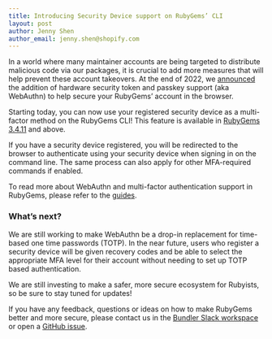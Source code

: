 ```yaml
---
title: Introducing Security Device support on RubyGems’ CLI
layout: post
author: Jenny Shen
author_email: jenny.shen@shopify.com
---
```


In a world where many maintainer accounts are being targeted to distribute malicious code via our packages, it is crucial to add more measures that will help prevent these account takeovers. At the end of 2022, we [announced](https://blog.rubygems.org/2022/12/21/introducing-hardware-security-token-and-passkey-support.html) the addition of hardware security token and passkey support (aka WebAuthn) to help secure your RubyGems’ account in the browser.

Starting today, you can now use your registered security device as a multi-factor method on the RubyGems CLI! This feature is available in [RubyGems 3.4.11](https://blog.rubygems.org/#2023) and above.

If you have a security device registered, you will be redirected to the browser to authenticate using your security device when signing in on the command line. The same process can also apply for other MFA-required commands if enabled.

To read more about WebAuthn and multi-factor authentication support in RubyGems, please refer to the [guides](https://guides.rubygems.org/setting-up-multifactor-authentication/).

### What’s next?
We are still working to make WebAuthn be a drop-in replacement for time-based one time passwords (TOTP). In the near future, users who register a security device will be given recovery codes and be able to select the appropriate MFA level for their account without needing to set up TOTP based authentication.

We are still investing to make a safer, more secure ecosystem for Rubyists, so be sure to stay tuned for updates!

If you have any feedback, questions or ideas on how to make RubyGems better and more secure, please contact us in the [Bundler Slack workspace](https://slack.bundler.io/) or open a [GitHub issue](https://github.com/rubygems/rubygems.org/issues).
